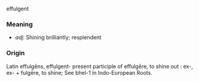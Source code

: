 effulgent
### Meaning
+ _adj_: Shining brilliantly; resplendent

### Origin

Latin effulgēns, effulgent- present participle of effulgēre, to shine out : ex-, ex- + fulgēre, to shine; See bhel-1 in Indo-European Roots.

